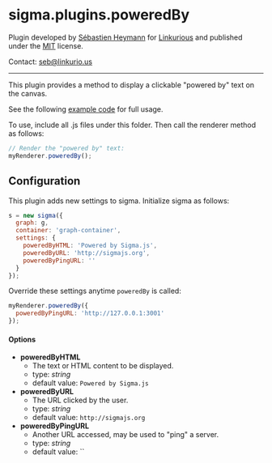 sigma.plugins.poweredBy
=====================

Plugin developed by [Sébastien Heymann](https://github.com/sheymann) for [Linkurious](https://github.com/Linkurious) and published under the [MIT](LICENSE) license.

Contact: seb@linkurio.us

---

This plugin provides a method to display a clickable "powered by" text on the canvas.

See the following [example code](../../examples/plugin-poweredby.html) for full usage.

To use, include all .js files under this folder. Then call the renderer method as follows:

````javascript
// Render the "powered by" text:
myRenderer.poweredBy();
````

## Configuration

This plugin adds new settings to sigma. Initialize sigma as follows:

````javascript
s = new sigma({
  graph: g,
  container: 'graph-container',
  settings: {
    poweredByHTML: 'Powered by Sigma.js',
    poweredByURL: 'http://sigmajs.org',
    poweredByPingURL: ''
  }
});
````

Override these settings anytime `poweredBy` is called:

````javascript
myRenderer.poweredBy({
  poweredByPingURL: 'http://127.0.0.1:3001'
});
````

#### Options

 * **poweredByHTML**
   * The text or HTML content to be displayed.
   * type: *string*
   * default value: `Powered by Sigma.js`
 * **poweredByURL**
   * The URL clicked by the user.
   * type: *string*
   * default value: `http://sigmajs.org`
 * **poweredByPingURL**
   * Another URL accessed, may be used to "ping" a server.
   * type: *string*
   * default value: ``
